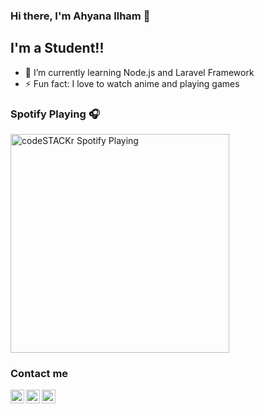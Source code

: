 ### Hi there, I'm Ahyana Ilham 👋

## I'm a Student!!

- 🌱 I’m currently learning Node.js and Laravel Framework
- ⚡ Fun fact: I love to watch anime and playing games

### Spotify Playing 🎧

[<img src="https://novatorem-igfnme5cf-yami98.vercel.app/api/spotify-playing" alt="codeSTACKr Spotify Playing" width="350" />](https://open.spotify.com/user/31frm35pbdhq45r2r3giz3u4lxty)

### Contact me

[<img align="left" alt="Yami | Twitter" width="22px" src="img/twitter-logo-png-5860-32x32.ico" />][Twitter]
[<img align="left" alt="Yami | Discord" width="22px" src="img/discord-logo-png-7636-32x32.ico" />][Discord]
[<img align="left" alt="cookie_kouma | Instagram" width="22px" src="img/instagram-logo-png-2427-32x32.ico" />][instagram]

<br />

[Instagram]: https://www.instagram.com/cookie_kouma/
[Twitter]: https://twitter.com/DestroyerSan
[Discord]: https://discordapp.com/users/217582472613986304/